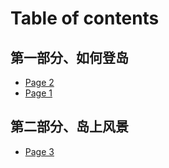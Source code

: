 # Table of contents

## 第一部分、如何登岛

* [Page 2](README.md)
* [Page 1](di-yi-bu-fen-ru-he-deng-dao/page-1.md)

## 第二部分、岛上风景

* [Page 3](di-er-bu-fen-dao-shang-feng-jing/page-3.md)
